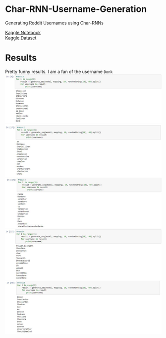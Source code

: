 # Char-RNN-Username-Generation
Generating Reddit Usernames using Char-RNNs

[Kaggle Notebook](https://www.kaggle.com/function9/char-rnn-reddit-username-generation?scriptVersionId=27195549) <br/>
[Kaggle Dataset](https://www.kaggle.com/colinmorris/reddit-usernames)

# Results
Pretty funny results. I am a fan of the username ```Donk```
![r2](https://raw.githubusercontent.com/vee-upatising/Char-RNN-Username-Generation/master/results/2.JPG)
![r3](https://raw.githubusercontent.com/vee-upatising/Char-RNN-Username-Generation/master/results/3.JPG)
![r4](https://raw.githubusercontent.com/vee-upatising/Char-RNN-Username-Generation/master/results/4.JPG)
![r5](https://raw.githubusercontent.com/vee-upatising/Char-RNN-Username-Generation/master/results/5.JPG)
![r1](https://raw.githubusercontent.com/vee-upatising/Char-RNN-Username-Generation/master/results/1.JPG)
